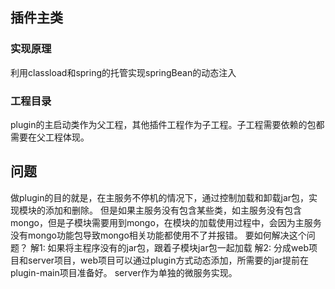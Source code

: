 ## 插件主类

### 实现原理
利用classload和spring的托管实现springBean的动态注入

### 工程目录
plugin的主启动类作为父工程，其他插件工程作为子工程。子工程需要依赖的包都需要在父工程体现。

## 问题
做plugin的目的就是，在主服务不停机的情况下，通过控制加载和卸载jar包，实现模块的添加和删除。
但是如果主服务没有包含某些类，如主服务没有包含mongo，但是子模块需要用到mongo，在模块的加载使用过程中，会因为主服务没有mongo功能包导致mongo相关功能都使用不了并报错。
要如何解决这个问题？
解1: 如果将主程序没有的jar包，跟着子模块jar包一起加载
解2: 分成web项目和server项目，web项目可以通过plugin方式动态添加，所需要的jar提前在plugin-main项目准备好。
server作为单独的微服务实现。